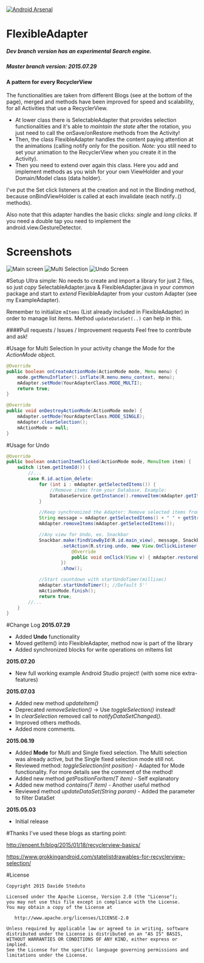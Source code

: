 [![Android Arsenal](https://img.shields.io/badge/Android%20Arsenal-FlexibleAdapter-green.svg?style=flat)](https://android-arsenal.com/details/1/2207)

# FlexibleAdapter
##### Dev branch version has an experimental Search engine.
##### Master branch version: 2015.07.29
#### A pattern for every RecyclerView

The functionalities are taken from different Blogs (see at the bottom of the page), merged and methods have been improved for speed and scalability, for all Activities that use a RecyclerView.

* At lower class there is SelectableAdapter that provides selection functionalities and it's able to _maintain the state_ after the rotation, you just need to call the onSave/onRestore methods from the Activity!
* Then, the class FlexibleAdapter handles the content paying attention at the animations (calling notify only for the position. _Note:_ you still need to set your animation to the RecyclerView when you create it in the Activity).
* Then you need to extend over again this class. Here you add and implement methods as you wish for your own ViewHolder and your Domain/Model class (data holder).

I've put the Set click listeners at the creation and not in the Binding method, because onBindViewHolder is called at each invalidate (each notify..() methods).

Also note that this adapter handles the basic clicks: _single_ and _long clicks_. If you need a double tap you need to implement the android.view.GestureDetector.

# Screenshots
![Main screen](/screenshots/main_screen.png) ![Multi Selection](/screenshots/multi_selection.png) ![Undo Screen](/screenshots/undo.png)

#Setup
Ultra simple:
No needs to create and import a library for just 2 files, so just *copy* SelectableAdapter.java & FlexibleAdapter.java in your *common* package and start to *extend* FlexibleAdapter from your custom Adapter (see my ExampleAdapter).

Remember to initialize `mItems` (List already included in FlexibleAdapter) in order to manage list items. Method `updateDataSet(..)` can help in this.

####Pull requests / Issues / Improvement requests
Feel free to contribute and ask!

#Usage for Multi Selection
In your activity change the Mode for the _ActionMode_ object.

``` java
@Override
public boolean onCreateActionMode(ActionMode mode, Menu menu) {
	mode.getMenuInflater().inflate(R.menu.menu_context, menu);
	mAdapter.setMode(YourAdapterClass.MODE_MULTI);
	return true;
}

@Override
public void onDestroyActionMode(ActionMode mode) {
	mAdapter.setMode(YourAdapterClass.MODE_SINGLE);
	mAdapter.clearSelection();
	mActionMode = null;
}
```

#Usage for Undo

``` java
@Override
public boolean onActionItemClicked(ActionMode mode, MenuItem item) {
	switch (item.getItemId()) {
		//...
		case R.id.action_delete:
			for (int i : mAdapter.getSelectedItems()) {
				//Remove items from your Database. Example:
				DatabaseService.getInstance().removeItem(mAdapter.getItem(i));
			}

			//Keep synchronized the Adapter: Remove selected items from Adapter
			String message = mAdapter.getSelectedItems() + " " + getString(R.string.action_deleted);
			mAdapter.removeItems(mAdapter.getSelectedItems());

			//Any view for Undo, ex. Snackbar
			Snackbar.make(findViewById(R.id.main_view), message, Snackbar.LENGTH_LONG)
					.setAction(R.string.undo, new View.OnClickListener() {
						@Override
						public void onClick(View v) { mAdapter.restoreDeletedItems(); }
					})
					.show();

			//Start countdown with startUndoTimer(millisec)
			mAdapter.startUndoTimer(); //Default 5''
			mActionMode.finish();
			return true;
		//...
	}
}
```

#Change Log
**2015.07.29**
- Added **Undo** functionality
- Moved getItem() into FlexibleAdapter, method now is part of the library
- Added synchronized blocks for write operations on mItems list

**2015.07.20**
- New full working example Android Studio project! (with some nice extra-features)

**2015.07.03**
- Added new method _updateItem()_
- Deprecated _removeSelection()_ -> Use _toggleSelection()_ instead!
- In _clearSelection_ removed call to _notifyDataSetChanged()_.
- Improved others methods.
- Added more comments.

**2015.06.19**
- Added **Mode** for Multi and Single fixed selection. The Multi selection was already active, but the Single fixed selection mode still not.
- Reviewed method: _toggleSelection(int position)_ - Adapted for Mode functionality. For more details see the comment of the method!
- Added new method _getPositionForItem(T item)_ - Self explanatory
- Added new method _contains(T item)_ - Another useful method
- Reviewed method _updateDataSet(String param)_ - Added the parameter to filter DataSet

**2015.05.03**
- Initial release

#Thanks
I've used these blogs as starting point:

http://enoent.fr/blog/2015/01/18/recyclerview-basics/

https://www.grokkingandroid.com/statelistdrawables-for-recyclerview-selection/

#License

    Copyright 2015 Davide Steduto

    Licensed under the Apache License, Version 2.0 (the "License");
    you may not use this file except in compliance with the License.
    You may obtain a copy of the License at

       http://www.apache.org/licenses/LICENSE-2.0

    Unless required by applicable law or agreed to in writing, software
    distributed under the License is distributed on an "AS IS" BASIS,
    WITHOUT WARRANTIES OR CONDITIONS OF ANY KIND, either express or implied.
    See the License for the specific language governing permissions and
    limitations under the License.
